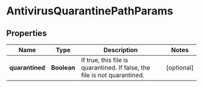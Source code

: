
# AntivirusQuarantinePathParams

## Properties
Name | Type | Description | Notes
------------ | ------------- | ------------- | -------------
**quarantined** | **Boolean** | If true, this file is quarantined.  If false, the file is not quarantined. |  [optional]



